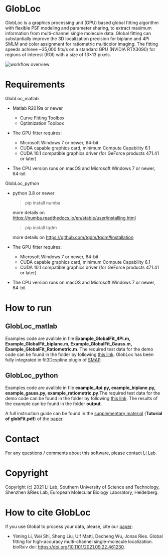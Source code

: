 # GlobLoc
 GlobLoc is a graphics processing unit (GPU) based global fitting algorithm with flexible PSF modeling and parameter sharing, to extract maximum information from multi-channel single molecule data. Global fitting can substantially improve the 3D localization precision for biplane and 4Pi SMLM and color assignment for ratiometric multicolor imaging. The fitting speeds achieve ~35,000 fits/s on a standard GPU (NVIDIA RTX3090) for regions of interest (ROI) with a size of 13×13 pixels.

 ![workflow overview](https://user-images.githubusercontent.com/50471267/137846277-c0fe208c-6eff-4f6d-82da-c459f34778cf.jpg)


# Requirements
GlobLoc_matlab
* Matlab R2019a or newer  
  - Curve Fitting Toolbox
  - Optimization Toolbox

* The GPU fitter requires:

  - Microsoft Windows 7 or newer, 64-bit
  - CUDA capable graphics card, minimum Compute Capability 6.1
  - CUDA 10.1 compatible graphics driver (for GeForce products 471.41 or later)

* The CPU version runs on macOS and Microsoft Windows 7 or newer, 64-bit

GlobLoc_python
* python 3.8 or newer  
  > pip install numba

  more details on https://numba.readthedocs.io/en/stable/user/installing.html
  > pip install tqdm

  more details on https://github.com/tqdm/tqdm#installation

* The GPU fitter requires:

  - Microsoft Windows 7 or newer, 64-bit
  - CUDA capable graphics card, minimum Compute Capability 6.1
  - CUDA 10.1 compatible graphics driver (for GeForce products 471.41 or later)

* The CPU version runs on macOS and Microsoft Windows 7 or newer, 64-bit


 # How to run
 GlobLoc_matlab
 ---
 Examples code are avalible in file **Example_GlobalFit_4Pi.m, Example_GlobalFit_biplane.m, Example_GlobalFit_Gauss.m, Example_GlobalFit_Ratiometric.m**. The required test data for the demo code can be found in the folder by following [this link](https://oc.embl.de/index.php/s/bs1ADBsc4t6aiVV). GlobLoc has been fully integrated in fit3Dcspline plugin of [SMAP](https://github.com/jries/SMAP/tree/develop).
 
 GlobLoc_python
 ---
 Examples code are avalible in file **example_4pi.py, example_biplane.py, example_gauss.py, example_ratiometric.py**.The required test data for the demo code can be found in the folder by following [this link](https://www.embl.de/download/ries/globLoc/GlobLoc_testdata_Python.zip). The results of the example can be found in the folder **output**.

  A full instruction guide can be found in the [supplementary material](https://www.biorxiv.org/content/10.1101/2021.09.22.461230v1.supplementary-material)  (**Tutorial of globFit.pdf**) of the [paper](https://www.nature.com/articles/s41467-022-30719-4).

# Contact
For any questions / comments about this software, please contact [Li Lab](https://faculty.sustech.edu.cn/liym2019/en/).

# Copyright
Copyright (c) 2021 Li Lab, Southern University of Science and Technology, Shenzhen &Ries Lab, European Molecular Biology Laboratory, Heidelberg.


 # How to cite GlobLoc
If you use Global to process your data, please, cite our [paper](https://www.nature.com/articles/s41467-022-30719-4):
  * Yiming Li, Wei Shi, Sheng Liu, Ulf Matti, Decheng Wu, Jonas Ries. Global fitting for high-accuracy multi-channel single-molecule localization. bioRxiv doi: https://doi.org/10.1101/2021.09.22.461230.
